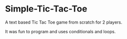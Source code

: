 # Simple-Tic-Tac-Toe

A text based Tic Tac Toe game from scratch for 2 players.

It was fun to program and uses conditionals and loops.
